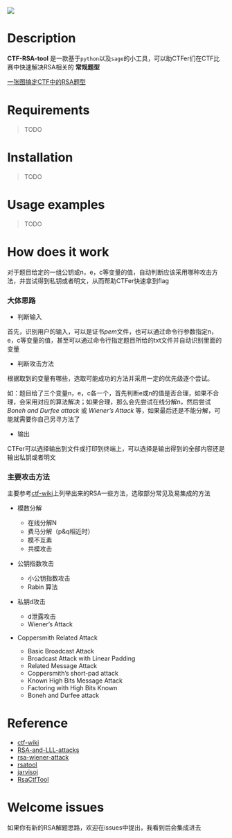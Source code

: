 ![](http://oztni9daw.bkt.clouddn.com/e5271927dfd0beac56760e0dcdf81116.png)

# Description

**CTF-RSA-tool** 是一款基于`python`以及`sage`的小工具，可以助CTFer们在CTF比赛中快速解决RSA相关的 **常规题型**

[一张图搞定CTF中的RSA题型](http://naotu.baidu.com/file/503f1eaee72ef304ce687fcbdb1913c6?token=13e96060bd0e02fb)

# Requirements

> TODO

# Installation

> TODO

# Usage examples

> TODO

# How does it work

对于题目给定的一组公钥或n，e，c等变量的值，自动判断应该采用哪种攻击方法，并尝试得到私钥或者明文，从而帮助CTFer快速拿到flag

### 大体思路

- 判断输入

首先，识别用户的输入，可以是证书*pem*文件，也可以通过命令行参数指定n，e，c等变量的值，甚至可以通过命令行指定题目所给的txt文件并自动识别里面的变量

- 判断攻击方法

根据取到的变量有哪些，选取可能成功的方法并采用一定的优先级逐个尝试。

如：题目给了三个变量n，e，c各一个，首先判断e或n的值是否合理，如果不合理，会采用对应的算法解决；如果合理，那么会先尝试在线分解n，然后尝试 *Boneh and Durfee attack* 或 *Wiener’s Attack* 等，如果最后还是不能分解，可能就需要你自己另寻方法了

- 输出

CTFer可以选择输出到文件或打印到终端上，可以选择是输出得到的全部内容还是输出私钥或者明文

### 主要攻击方法

主要参考[ctf-wiki](https://ctf-wiki.github.io/ctf-wiki/crypto/asymmetric/rsa/rsa_index.html)上列举出来的RSA一些方法，选取部分常见及易集成的方法

- 模数分解
  - 在线分解N
  - 费马分解（p&q相近时）
  - 模不互素
  - 共模攻击

- 公钥指数攻击
  - 小公钥指数攻击
  - Rabin 算法

- 私钥d攻击
  - d泄露攻击
  - Wiener’s Attack

- Coppersmith Related Attack
  - Basic Broadcast Attack
  - Broadcast Attack with Linear Padding
  - Related Message Attack
  - Coppersmith’s short-pad attack
  - Known High Bits Message Attack
  - Factoring with High Bits Known
  - Boneh and Durfee attack

# Reference

- [ctf-wiki](https://ctf-wiki.github.io/ctf-wiki/crypto/asymmetric/rsa/rsa_index.html)
- [RSA-and-LLL-attacks](https://github.com/mimoo/RSA-and-LLL-attacks)
- [rsa-wiener-attack](https://github.com/pablocelayes/rsa-wiener-attack)
- [rsatool](https://github.com/ius/rsatool)
- [jarvisoj](https://www.jarvisoj.com/)
- [RsaCtfTool](https://github.com/Ganapati/RsaCtfTool)


# Welcome issues

如果你有新的RSA解题思路，欢迎在issues中提出，我看到后会集成进去
